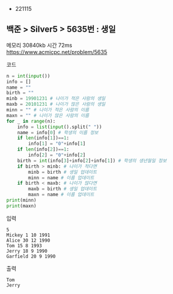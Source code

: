 - 221115
## 백준 > Silver5 > 5635번 : 생일
메모리 30840kb 시간 72ms  
https://www.acmicpc.net/problem/5635  

코드
```python
n = int(input())
info = []
name = ""
birth = ""
minb = 19901231 # 나이가 적은 사람의 생일
maxb = 20101231 # 나이가 많은 사람의 생일
minn = "" # 나이가 적은 사람의 이름
maxn = "" # 나이가 많은 사람의 이름
for _ in range(n):
    info = list(input().split(" "))
    name = info[0] # 학생의 이름 정보
    if len(info[1])==1:
        info[1] = "0"+info[1]
    if len(info[2])==1:
        info[2] = "0"+info[2]
    birth = int(info[3]+info[2]+info[1]) # 학생의 생년월일 정보
    if birth > minb: # 나이가 적다면
        minb = birth # 생일 업데이트
        minn = name # 이름 업데이트
    if birth < maxb: # 나이가 많다면
        maxb = birth # 생일 업데이트
        maxn = name # 이름 업데이트
print(minn)
print(maxn)
```

입력
```
5  
Mickey 1 10 1991  
Alice 30 12 1990  
Tom 15 8 1993  
Jerry 18 9 1990  
Garfield 20 9 1990
```

출력
```
Tom  
Jerry
```